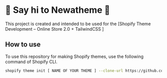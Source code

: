 # :wave: Say hi to Newatheme :wave:

This project is created and intended to be used for the [Shopify Theme Development – Online Store 2.0 + TailwindCSS ]

## How to use

To use this repository for making Shopify themes, use the following command of Shopify CLI.

```sh
shopify theme init [ NAME OF YOUR THEME ] --clone-url https://github.com/polidario/Elizabeth_Clean
```
